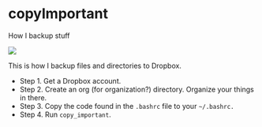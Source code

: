 # copyImportant
How I backup stuff

![](https://github.com/sndean/copyImportant/raw/master/example.png)


This is how I backup files and directories to Dropbox. 

 - Step 1. Get a Dropbox account.
 - Step 2. Create an org (for organization?) directory. Organize your things in there.
 - Step 3. Copy the code found in the `.bashrc` file to your `~/.bashrc.`
 - Step 4. Run `copy_important`.
